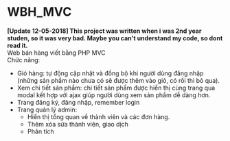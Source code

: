 # WBH_MVC
<b>[Update 12-05-2018] This project was written when i was 2nd year studen, so it was very bad. Maybe you can't understand my code, so dont read it.</b><br>
Web bán hàng viết bằng PHP MVC<br>
Chức năng:<br>
- Giỏ hàng: tự động cập nhật và đồng bộ khi người dùng đăng nhập (những sản phẩm nào chưa có sẽ được thêm vào giỏ, có rồi thì bỏ qua).
- Xem chi tiết sản phẩm: chi tiết sản phẩm được hiển thị cùng trang qua modal kết hợp với ajax giúp người dùng xem sản phẩm dễ dàng hơn.
- Trang đăng ký, đăng nhập, remember login
- Trang quản lý admin:
	+ Hiển thị tổng quan về thành viên và các đơn hàng.
	+ Thêm xóa sửa thành viên, giao dịch
	+ Phân tích
	
